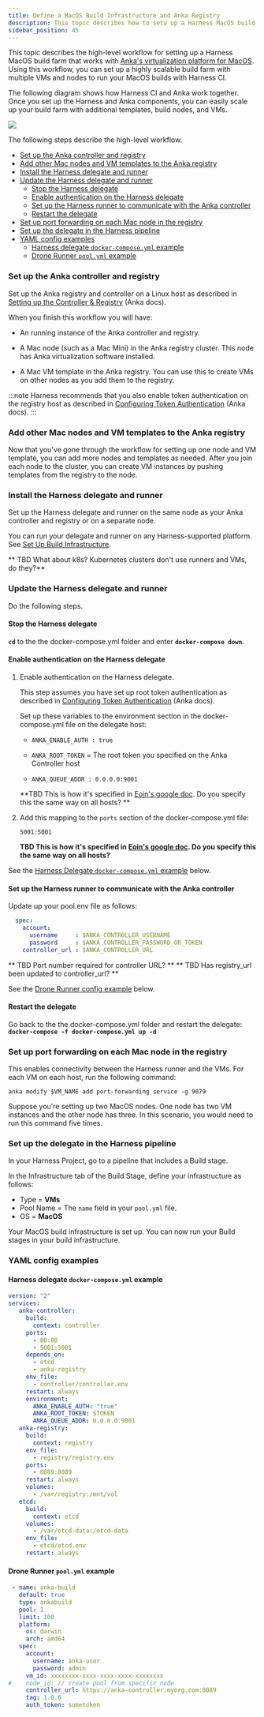 ```yaml
---
title: Define a MacOS Build Infrastructure and Anka Registry
description: This topic describes how to setu up a Harness MacOS build farm that uses an Anka registry and controller.
sidebar_position: 45
---
```


This topic describes the high-level workflow for setting up a Harness MacOS build farm that works with [Anka's virtualization platform for MacOS](https://docs.veertu.com/anka/what-is-anka/). Using this workflow, you can set up a highly scalable build farm with multiple VMs and nodes to run your MacOS builds with Harness CI. 

The following diagram shows how Harness CI and Anka work together. Once you set up the Harness and Anka components, you can easily scale up your build farm with additional templates, build nodes, and VMs. 

![](./static/macos-build-infra-with-anka-registry-mult-nodes.png)


The following steps describe the high-level workflow.


- [Set up the Anka controller and registry](#set-up-the-anka-controller-and-registry)
- [Add other Mac nodes and VM templates to the Anka registry](#add-other-mac-nodes-and-vm-templates-to-the-anka-registry)
- [Install the Harness delegate and runner](#install-the-harness-delegate-and-runner)
- [Update the Harness delegate and runner](#update-the-harness-delegate-and-runner)
  - [Stop the Harness delegate](#stop-the-harness-delegate)
  - [Enable authentication on the Harness delegate](#enable-authentication-on-the-harness-delegate)
  - [Set up the Harness runner to communicate with the Anka controller](#set-up-the-harness-runner-to-communicate-with-the-anka-controller)
  - [Restart the delegate](#restart-the-delegate)
- [Set up port forwarding on each Mac node in the registry](#set-up-port-forwarding-on-each-mac-node-in-the-registry)
- [Set up the delegate in the Harness pipeline](#set-up-the-delegate-in-the-harness-pipeline)
- [YAML config examples](#yaml-config-examples)
  - [Harness delegate `docker-compose.yml` example](#harness-delegate-docker-composeyml-example)
  - [Drone Runner `pool.yml` example](#drone-runner-poolyml-example)


###  Set up the Anka controller and registry
Set up the Anka registry and controller on a Linux host as described in [Setting up the Controller & Registry](https://docs.veertu.com/anka/anka-build-cloud/getting-started/setup-controller-and-registry/) (Anka docs). 

When you finish this workflow you will have:

* An running instance of the Anka controller and registry.

* A Mac node (such as a Mac Mini) in the Anka registry cluster. This node has Anka virtualization software installed. 

* A Mac VM template in the Anka registry. You can use this to create VMs on other nodes as you add them to the registry. 

:::note
Harness recommends that you also enable token authentication on the registry host as described in [Configuring Token Authentication](https://docs.veertu.com/anka/anka-build-cloud/advanced-security-features/token-authentication) (Anka docs).
::: 


###  Add other Mac nodes and VM templates to the Anka registry

Now that you've gone through the workflow for setting up one node and VM template, you can add more nodes and templates as needed. After you join each node to the cluster, you can create VM instances by pushing templates from the registry to the node. 


### Install the Harness delegate and runner
Set up the Harness delegate and runner on the same node as your Anka controller and registry or on a separate node. 

You can run your delegate and runner on any Harness-supported platform. See [Set Up Build Infrastructure](/docs/category/set-up-build-infrastructure). 

** TBD What about k8s? Kubernetes clusters don't use runners and VMs, do they?**

### Update the Harness delegate and runner

Do the following steps.


#### Stop the Harness delegate

**`cd`** to the the docker-compose.yml folder and enter **`docker-compose down`**. 


#### Enable authentication on the Harness delegate

1. Enable authentication on the Harness delegate. 

   This step assumes you have set up root token authentication as described in [Configuring Token Authentication](https://docs.veertu.com/anka/anka-build-cloud/advanced-security-features/token-authentication) (Anka docs).

   Set up these variables to the environment section in the docker-compose.yml file on the delegate host:

   * `ANKA_ENABLE_AUTH : true`

   * `ANKA_ROOT_TOKEN` = The root token you specified on the Anka Controller host
 
   * `ANKA_QUEUE_ADDR : 0.0.0.0:9001`  
 
    **TBD This is how it's specified in [Eoin's google doc](https://docs.google.com/document/d/1nI9p8TuSdTpZjaby6IeE2hwGZxTaJFmTrWgoA5T429U/edit?usp=sharing). Do you specify this the same way on all hosts? **

2. Add this mapping to the `ports` section of the  docker-compose.yml file:

   `5001:5001` 
   
   **TBD This is how it's specified in [Eoin's google doc](https://docs.google.com/document/d/1nI9p8TuSdTpZjaby6IeE2hwGZxTaJFmTrWgoA5T429U/edit?usp=sharing). Do you specify this the same way on all hosts?**

  See the [Harness Delegate `docker-compose.yml` example](#harness-delegate-docker-composeyml-example) below.


#### Set up the Harness runner to communicate with the Anka controller

Update up your pool.env file as follows:

``` yaml
  spec: 
    account: 
      username     : $ANKA_CONTROLLER_USERNAME
      password     : $ANKA_CONTROLLER_PASSWORD_OR_TOKEN
    controller_url : $ANKA_CONTROLLER_URL
```

** TBD Port number required for controller URL? ** 
** TBD Has registry_url been updated to controller_url? **

See the [Drone Runner config example](#drone-runner-poolyml-example) below. 

#### Restart the delegate 

Go back to the the docker-compose.yml folder and restart the delegate: **`docker-compose -f docker-compose.yml up -d`**

### Set up port forwarding on each Mac node in the registry
 
 This enables connectivity between the Harness runner and the VMs. For each VM on each host, run the following command:

`anka modify $VM_NAME add port-forwarding service -g 9079`

Suppose you're setting up two MacOS nodes. One node has two VM instances and the other node has three. In this scenario, you would need to run this command five times. 

### Set up the delegate in the Harness pipeline

In your Harness Project, go to a pipeline that includes a Build stage.

In the Infrastructure tab of the Build Stage, define your infrastructure as follows:

* Type = **VMs**
* Pool Name = The `name` field in your `pool.yml` file.
* OS = **MacOS**

Your MacOS build infrastructure is set up. You can now run your Build stages in your build infrastructure. 

### YAML config examples

#### Harness delegate `docker-compose.yml` example
``` yaml
version: "2"
services: 
   anka-controller:
     build:
       context: controller
     ports:
       - 80:80
       - 5001:5001
     depends_on:
       - etcd
       - anka-registry
     env_file:
       - controller/controller.env
     restart: always
     environment:
       ANKA_ENABLE_AUTH: "true"
       ANKA_ROOT_TOKEN: $TOKEN
       ANKA_QUEUE_ADDR: 0.0.0.0:9001
   anka-registry:
     build:
       context: registry
     env_file:
       - registry/registry.env
     ports:
       - 8089:8089
     restart: always
     volumes:
       - /var/registry:/mnt/vol
   etcd:
     build:
       context: etcd
     volumes:
       - /var/etcd-data:/etcd-data
     env_file:
       - etcd/etcd.env
     restart: always
  ```

#### Drone Runner `pool.yml` example
``` yaml
 - name: anka-build
   default: true
   type: ankabuild
   pool: 1
   limit: 100
   platform:
     os: darwin
     arch: amd64
   spec:
     account:
       username: anka-user
       password: admin
     vm_id: xxxxxxxx-xxxx-xxxx-xxxx-xxxxxxxx 
#    node_id: // create pool from specific node
     controller_url: https://anka-controller.myorg.com:8089 
     tag: 1.0.6
     auth_token: sometoken
```